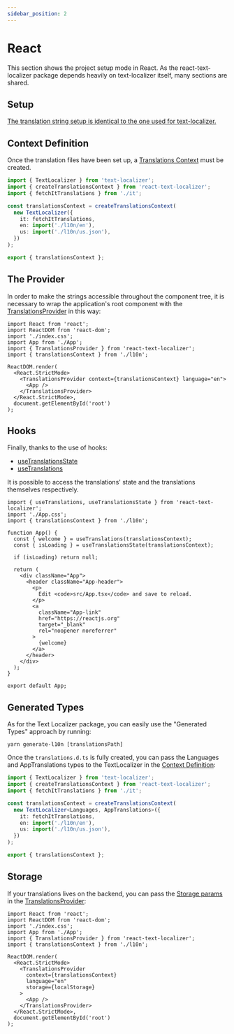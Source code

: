 ```yaml
---
sidebar_position: 2
---
```


# React

This section shows the project setup mode in React. As the react-text-localizer package depends heavily on text-localizer itself, many sections are shared.

## Setup

[The translation string setup is identical to the one used for text-localizer.](/docs/basic-tutorial/js-ts/setup)

## Context Definition

Once the translation files have been set up, a [Translations Context](/docs/api-reference/react/create-translations-context) must be created.

```ts title="src/l10n/index.tsx"
import { TextLocalizer } from 'text-localizer';
import { createTranslationsContext } from 'react-text-localizer';
import { fetchItTranslations } from './it';

const translationsContext = createTranslationsContext(
  new TextLocalizer({
    it: fetchItTranslations,
    en: import('./l10n/en'),
    us: import('./l10n/us.json'),
  })
);

export { translationsContext };
```

## The Provider

In order to make the strings accessible throughout the component tree, it is necessary to wrap the application's root component with the [TranslationsProvider](/docs/api-reference/react/translations-provider) in this way:

```tsx title="src/index.tsx"
import React from 'react';
import ReactDOM from 'react-dom';
import './index.css';
import App from './App';
import { TranslationsProvider } from 'react-text-localizer';
import { translationsContext } from './l10n';

ReactDOM.render(
  <React.StrictMode>
    <TranslationsProvider context={translationsContext} language="en">
      <App />
    </TranslationsProvider>
  </React.StrictMode>,
  document.getElementById('root')
);
```

## Hooks

Finally, thanks to the use of hooks:

- [useTranslationsState](/docs/api-reference/react/hooks/use-translations-state)
- [useTranslations](/docs/api-reference/react/hooks/use-translations)

It is possible to access the translations' state and the translations themselves respectively.

```tsx title="src/App.tsx"
import { useTranslations, useTranslationsState } from 'react-text-localizer';
import './App.css';
import { translationsContext } from './l10n';

function App() {
  const { welcome } = useTranslations(translationsContext);
  const { isLoading } = useTranslationsState(translationsContext);

  if (isLoading) return null;

  return (
    <div className="App">
      <header className="App-header">
        <p>
          Edit <code>src/App.tsx</code> and save to reload.
        </p>
        <a
          className="App-link"
          href="https://reactjs.org"
          target="_blank"
          rel="noopener noreferrer"
        >
          {welcome}
        </a>
      </header>
    </div>
  );
}

export default App;
```

## Generated Types

As for the Text Localizer package, you can easily use the "Generated Types" approach by running:

```shell
yarn generate-l10n [translationsPath]
```

Once the `translations.d.ts` is fully created, you can pass the Languages and AppTranslations types to the TextLocalizer in the [Context Definition](#context-definition):

```ts title="src/l10n/index.ts"
import { TextLocalizer } from 'text-localizer';
import { createTranslationsContext } from 'react-text-localizer';
import { fetchItTranslations } from './it';

const translationsContext = createTranslationsContext(
  new TextLocalizer<Languages, AppTranslations>({
    it: fetchItTranslations,
    en: import('./l10n/en'),
    us: import('./l10n/us.json'),
  })
);

export { translationsContext };
```

## Storage

If your translations lives on the backend, you can pass the [Storage params](/docs/basic-tutorial/js-ts/cached-translations) in the [TranslationsProvider](/docs/api-reference/react/translations-provider):

```tsx title="src/index.tsx"
import React from 'react';
import ReactDOM from 'react-dom';
import './index.css';
import App from './App';
import { TranslationsProvider } from 'react-text-localizer';
import { translationsContext } from './l10n';

ReactDOM.render(
  <React.StrictMode>
    <TranslationsProvider
      context={translationsContext}
      language="en"
      storage={localStorage}
    >
      <App />
    </TranslationsProvider>
  </React.StrictMode>,
  document.getElementById('root')
);
```
